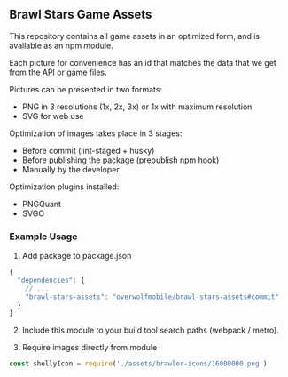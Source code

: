 ## Brawl Stars Game Assets

This repository contains all game assets in an optimized form, and is available as an npm module. 

Each picture for convenience has an id that matches the data that we get from the API or game files. 

Pictures can be presented in two formats:

- PNG in 3 resolutions (1x, 2x, 3x) or 1x with maximum resolution
- SVG for web use

Optimization of images takes place in 3 stages:

- Before commit (lint-staged + husky)
- Before publishing the package (prepublish npm hook)
- Manually by the developer

Optimization plugins installed:

- PNGQuant
- SVGO

### Example Usage

1. Add package to package.json 

```js
{
  "dependencies": {
    // ...
    "brawl-stars-assets": "overwolfmobile/brawl-stars-assets#commit"
  }
}
```

2. Include this module to your build tool search paths (webpack / metro).

3. Require images directly from module

```js
const shellyIcon = require('./assets/brawler-icons/16000000.png')
```